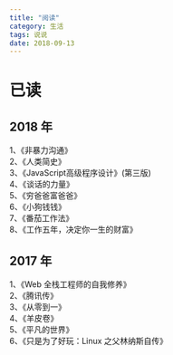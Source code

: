```yaml
---
title: "阅读"
category: 生活
tags: 说说
date: 2018-09-13
---
```


# 已读

## 2018 年

1、《非暴力沟通》  
2、《人类简史》  
3、《JavaScript高级程序设计》(第三版)  
4、《谈话的力量》  
5、《穷爸爸富爸爸》  
6、《小狗钱钱》  
7、《番茄工作法》  
8、《工作五年，决定你一生的财富》  

## 2017 年

1、《Web 全栈工程师的自我修养》  
2、《腾讯传》  
3、《从零到一》  
4、《羊皮卷》  
5、《平凡的世界》  
6、《只是为了好玩：Linux 之父林纳斯自传》  